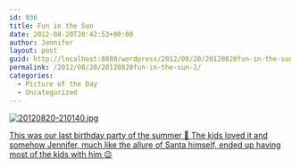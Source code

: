 ```yaml
---
id: 936
title: Fun in the Sun
date: 2012-08-20T20:42:53+00:00
author: Jennifer
layout: post
guid: http://localhost:8888/wordpress/2012/08/20/20120820fun-in-the-sun-2/
permalink: /2012/08/20/20120820fun-in-the-sun-2/
categories:
  - Picture of the Day
  - Uncategorized
---
```

[<img alt="20120820-210140.jpg" class="alignnone size-full" src="http://static.squarespace.com/static/50db6bb3e4b015296cd43789/50dfa5b1e4b0dc6320e0b5ea/50dfa5b4e4b0dc6320e0b93f/1345496499000/?format=original" />](http://www.flickr.com/photos/jenniferandJennifers_photos/sets/72157631201634882/)
  
[This was our last birthday party of the summer 🙂 The kids loved it and somehow Jennifer, much like the allure of Santa himself, ended up having most of the kids with him 😉](http://www.flickr.com/photos/jenniferandJennifers_photos/sets/72157631201634882/)
